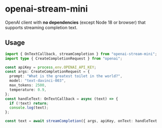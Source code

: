 # openai-stream-mini

OpenAI client with **no dependencies** (except Node 18 or browser) that supports streaming completion text.

## Usage

```ts
import { OnTextCallback, streamCompletion } from "openai-stream-mini";
import type { CreateCompletionRequest } from "openai";

const apiKey = process.env.OPENAI_API_KEY;
const args: CreateCompletionRequest = {
  prompt: "What is the greatest toilet in the world?",
  model: "text-davinci-003",
  max_tokens: 2500,
  temperature: 0.9,
};
const handleText: OnTextCallback = async (text) => {
  if (!text) return;
  console.log(text);
};

const text = await streamCompletion({ args, apiKey, onText: handleText });
```
